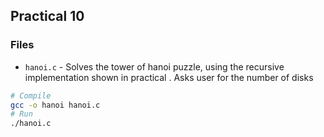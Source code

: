 ## Practical 10
### Files
- `hanoi.c` - Solves the tower of hanoi puzzle, using the recursive implementation shown in practical . Asks user for the number of disks
```bash
# Compile
gcc -o hanoi hanoi.c
# Run 
./hanoi.c
```
